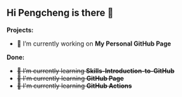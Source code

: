 ## Hi Pengcheng is there 👋

**Projects:**
- 🔭 I’m currently working on **My Personal GitHub Page**
  
**Done:**
- ~~🌱 I’m currently learning **Skills-Introduction-to-GitHub**~~
- ~~🌱 I'm currently learning **GitHub Page**~~
- ~~🌱 I'm currently learning **GitHub Actions**~~

